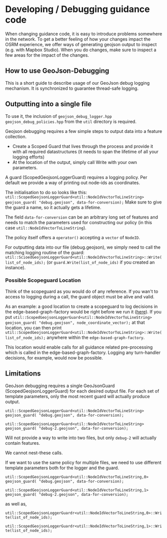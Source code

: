# Developing / Debugging guidance code

When changing guidance code, it is easy to introduce problems somewhere in the network.
To get a better feeling of how your changes impact the OSRM experience, we offer ways of generating geojson output to inspect (e.g. with Mapbox Studio).
When you do changes, make sure to inspect a few areas for the impact of the changes.

## How to use GeoJson-Debugging

This is a short guide to describe usage of our GeoJson debug logging mechanism. It is synchronized to guarantee thread-safe logging.

## Outputting into a single file
To use it, the inclusion of `geojson_debug_logger.hpp`    `geojson_debug_policies.hpp` from the `util` directory is required.

Geojson debugging requires a few simple steps to output data into a feature collection.

- Create a Scoped Guard that lives through the process and provide it with all required datastructures (it needs to span the lifetime of all your logging efforts)
- At the location of the output, simply call Write with your own parameters.

A guard (ScopedGeojsonLoggerGuard) requires a logging policy. Per default we provide a way of printing out node-ids as coordinates.

The initialisation to do so looks like this:
`util::ScopedGeojsonLoggerGuard<util::NodeIdVectorToLineString> geojson_guard( "debug.geojson", data-for-conversion);`
Make sure to give the guard a name, so it actually gets a lifetime.

The field `data-for-conversion` can be an arbitrary long set of features and needs to match the parameters used for constructing our policy (in this case `util::NodeIdVectorToLineString`).

The policy itself offers a `operator()` accepting a `vector` of `NodeID`.

For outputting data into our file (debug.geojson), we simply need to call the matching logging routine of the guard: `util::ScioedGeojsonLoggerGuard<util::NodeIdVectorToLineString>::Write(list_of_node_ids);`
(or `guard.Write(list_of_node_ids)` if you created an instance).

### Possible Scopeguard Location
Think of the scopeguard as you would do of any reference. If you wan't to access to logging during a call, the guard object must be alive and valid.

As an example: a good location to create a scopeguard to log decisions in the edge-based-graph-factory would be right before we run it ([here](https://github.com/Project-OSRM/osrm-backend/blob/a933b5d94943bf3edaf42c84a614a99650d23cba/src/extractor/extractor.cpp#L497)). If you put `util::ScopedGeojsonLoggerGuard<util::NodeIdVectorToLineString> geojson_guard( "debug.geojson", node_coordinate_vector);` at that location, you can then print `util::ScopedGeojsonLoggerGuard<util::NodeIdVectorToLineString>::Write(list_of_node_ids);` anywhere within the `edge-based-graph-factory`.

This location would enable calls for all guidance related pre-processing which is called in the edge-based-graph-factory.
Logging any turn-handler decisions, for example, would now be possible.

## Limitations
GeoJson debugging requires a single GeoJsonGuard (ScopedGeojsonLoggerGuard) for each desired output file.
For each set of template parameters, only the most recent guard will actually produce output.

`util::ScopedGeojsonLoggerGuard<util::NodeIdVectorToLineString> geojson_guard( "debug.geojson", data-for-conversion);`

`util::ScopedGeojsonLoggerGuard<util::NodeIdVectorToLineString> geojson_guard( "debug-2.geojson", data-for-conversion);`

Will not provide a way to write into two files, but only `debug-2` will actually contain features.

We cannot nest-these calls.

If we want to use the same policy for multiple files, we need to use different template parameters both for the logger and the guard.

`util::ScopedGeojsonLoggerGuard<util::NodeIdVectorToLineString,0> geojson_guard( "debug.geojson", data-for-conversion);`

`util::ScopedGeojsonLoggerGuard<util::NodeIdVectorToLineString,1> geojson_guard( "debug-2.geojson", data-for-conversion);`

as well as,
 
`util::ScopedGeojsonLoggerGuardr<util::NodeIdVectorToLineString,0>::Write(list_of_node_ids);`

`util::ScopedGeojsonLoggerGuardr<util::NodeIdVectorToLineString,1>::Write(list_of_node_ids);`
